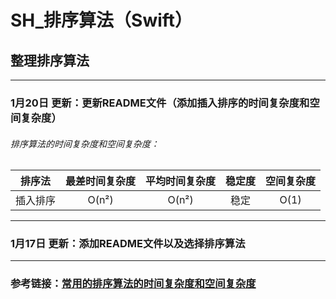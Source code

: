 # SH_排序算法（Swift）
## 整理排序算法

--------
### 1月20日 更新：更新README文件（添加插入排序的时间复杂度和空间复杂度）

###### 排序算法的时间复杂度和空间复杂度：
排序法|最差时间复杂度|平均时间复杂度|稳定度|空间复杂度
:--:|:--:|:--:|:--:|:--:
插入排序|O(n²)|O(n²)|稳定|O(1)


--------
### 1月17日 更新：添加README文件以及选择排序算法


--------
### 参考链接：[常用的排序算法的时间复杂度和空间复杂度](http://www.cnblogs.com/angelye/p/7508292.html)
